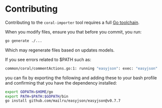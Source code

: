 # Contributing

Contributing to the `coral-importer` tool requires a full [Go toolchain](https://go.dev/doc/install).

When you modify files, ensure you that before you commit, you run:

```sh
go generate ./...
```

Which may regenerate files based on updates models.

If you see errors related to $PATH such as:
```sh
common/coral/commentActions.go:1: running "easyjson": exec: "easyjson": executable file not found in $PATH
```
you can fix by exporting the following and adding these to your bash profile and confirming that you have the dependency installed:
```sh
export GOPATH=$HOME/go
export PATH=$PATH:$GOPATH/bin
go install github.com/mailru/easyjson/easyjson@v0.7.7
```
